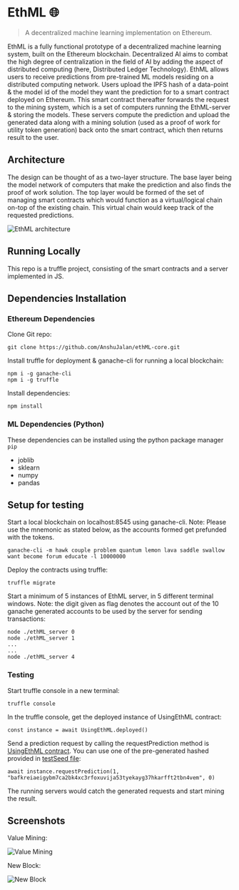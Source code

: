 # EthML 🌐
> A decentralized machine learning implementation on Ethereum.

EthML is a fully functional prototype of a decentralized machine learning system, built on the Ethereum blockchain. Decentralized AI aims to combat the high degree of centralization in the field of AI by adding the aspect of distributed computing (here, Distributed Ledger Technology). EthML allows users to receive predictions from pre-trained ML models residing on a distributed computing network. Users upload the IPFS hash of a data-point & the model id of the model they want the prediction for to a smart contract deployed on Ethereum. This smart contract thereafter forwards the request to the mining system, which is a set of computers running the EthML-server & storing the models. These servers compute the prediction and upload the generated data along with a mining solution (used as a proof of work for utility token generation) back onto the smart contract, which then returns result to the user.

## Architecture
The design can be thought of as a two-layer structure. The base layer being the model network of computers that make the prediction and also finds the proof of work solution. The top layer would be formed of the set of managing smart contracts which would function as a virtual/logical chain on-top of the existing chain. This virtual chain would keep track of the requested predictions.

![EthML architecture](https://i.ibb.co/zmy2XSw/tuxpi-com-1608895635.jpg)

## Running Locally
This repo is a truffle project, consisting of the smart contracts and a server implemented in JS.

## Dependencies Installation

### Ethereum Dependencies

Clone Git repo:
``` 
git clone https://github.com/AnshuJalan/ethML-core.git 
```

Install truffle for deployment & ganache-cli for running a local blockchain:
```
npm i -g ganache-cli
npm i -g truffle
```

Install dependencies: 
``` 
npm install 
```

### ML Dependencies (Python)

These dependencies can be installed using the python package manager `pip`

- joblib
- sklearn
- numpy
- pandas

## Setup for testing

Start a local blockchain on localhost:8545 using ganache-cli. Note: Please use the mnemonic as stated below, as the accounts formed get prefunded with the tokens.
```
ganache-cli -m hawk couple problem quantum lemon lava saddle swallow want become forum educate -l 10000000
```

Deploy the contracts using truffle:
```
truffle migrate 
```

Start a minimum of 5 instances of EthML server, in 5 different terminal windows. Note: the digit given as flag denotes the account out of the 10 ganache generated accounts to be used by the server for sending transactions:
```
node ./ethML_server 0
node ./ethML_server 1
...
...
node ./ethML_server 4
```

### Testing

Start truffle console in a new terminal:
```
truffle console
```

In the truffle console, get the deployed instance of UsingEthML contract:
```
const instance = await UsingEthML.deployed()
```

Send a prediction request by calling the requestPrediction method is [UsingEthML contract](https://github.com/AnshuJalan/ethML-core/blob/master/contracts/user_contracts/UsingEthML.sol). You can use one of the pre-generated hashed provided in [testSeed file](https://github.com/AnshuJalan/ethML-core/blob/master/.testSeed):
```
await instance.requestPrediction(1, "bafkreiaeigybm7ca2bk4xc3rfoxuvija53tyekayg37hkarfft2tbn4vem", 0)
```

The running servers would catch the generated requests and start mining the result.

## Screenshots

Value Mining:

![Value Mining](https://i.ibb.co/Q98RMxh/1.png)

New Block:

![New Block](https://i.ibb.co/cYzJ7kP/2.png)

